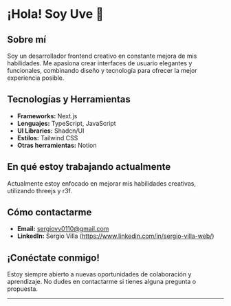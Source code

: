 # ¡Hola! Soy Uve 👋

## Sobre mí

Soy un desarrollador frontend creativo en constante mejora de mis habilidades. Me apasiona crear interfaces de usuario elegantes y funcionales, combinando diseño y tecnología para ofrecer la mejor experiencia posible.

## Tecnologías y Herramientas

- **Frameworks:** Next.js
- **Lenguajes:** TypeScript, JavaScript
- **UI Libraries:** Shadcn/UI
- **Estilos:** Tailwind CSS
- **Otras herramientas:** Notion

## En qué estoy trabajando actualmente

Actualmente estoy enfocado en mejorar mis habilidades creativas, utilizando threejs y r3f.

## Cómo contactarme

- **Email:** sergiovv0110@gmail.com
- **LinkedIn:** Sergio Villa (https://www.linkedin.com/in/sergio-villa-web/)

## ¡Conéctate conmigo!

Estoy siempre abierto a nuevas oportunidades de colaboración y aprendizaje. No dudes en contactarme si tienes alguna pregunta o propuesta.

---
